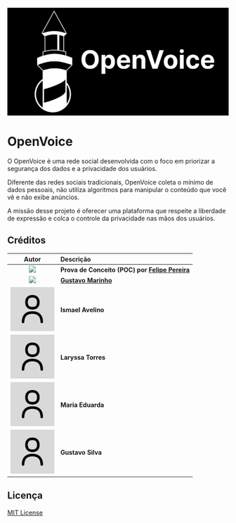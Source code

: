 <p align="center">
  <img src="media/logo.svg" width="860px">
</p>

# OpenVoice

O OpenVoice é uma rede social desenvolvida com o foco em priorizar a segurança dos dados e a privacidade dos usuários. 

Diferente das redes sociais tradicionais, OpenVoice coleta o mínimo de dados pessoais, não utiliza algoritmos para manipular o conteúdo que você vê e não exibe anúncios. 

A missão desse projeto é oferecer uma plataforma que respeite a liberdade de expressão e colca o controle da privacidade nas mãos dos usuários.

## Créditos

| Autor | Descrição |
| :---: | :--- |
| <img src="https://avatars.githubusercontent.com/u/81395037?v=4" width="100px"> | **Prova de Conceito (POC) por [Felipe Pereira](https://github.com/VerbalThree)** |
| <img src="https://avatars.githubusercontent.com/u/169792459?v=4" width="100px"> | **[Gustavo Marinho](https://avatars.githubusercontent.com/u/169792459?v=4)** |
| <img src="media/user.png" width="100px"> | **Ismael Avelino** |
| <img src="media/user.png" width="100px"> | **Laryssa Torres** |
| <img src="media/user.png" width="100px"> | **Maria Eduarda** |
| <img src="media/user.png" width="100px"> | **Gustavo Silva** |

## Licença

[MIT License]("/LICENSE")

